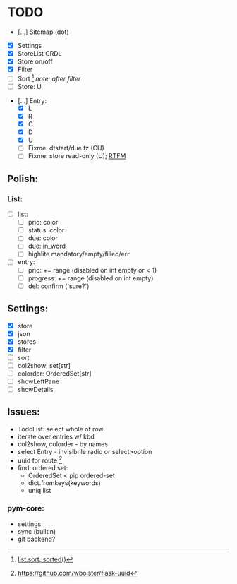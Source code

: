 # TODO

- […] Sitemap (dot)
- [x] Settings
- [x] StoreList CRDL
- [x] Store on/off
- [x] Filter
- [ ] Sort [^1] *note: after filter*
- [ ] Store: U
- […] Entry:
  - [x] L
  - [x] R
  - [x] C
  - [x] D
  - [x] U
  - [ ] Fixme: dtstart/due tz (CU)
  - [ ] Fixme: store read-only (U); [RTFM](https://jsbin.com/jecerofuli/1/)

## Polish:
### List:
- [ ] list:
  - [ ] prio: color
  - [ ] status: color
  - [ ] due: color
  - [ ] due: in_word
  - [ ] highlite mandatory/empty/filled/err
- [ ] entry:
  - [ ] prio: += range (disabled on int empty or < 1)
  - [ ] progress: += range (disabled on int empty)
  - [ ] del: confirm ('sure?')

## Settings:
- [x] store
- [x] json
- [x] stores
- [x] filter
- [ ] sort
- [ ] col2show: set[str]
- [ ] colorder: OrderedSet[str]
- [ ] showLeftPane
- [ ] showDetails

## Issues:
- TodoList: select whole of row
- iterate over entries w/ kbd
- col2show, colorder - by names
- select Entry - invisibnle radio or select>option
- uuid for route [^2]
- find: ordered set:
  - OrderedSet < pip ordered-set
  - dict.fromkeys(keywords)
  - uniq list

### pym-core:
- settings
- sync (builtin)
- git backend?

[^1]: [list.sort, sorted()](https://docs.python.org/3/howto/sorting.html)
[^2]: https://github.com/wbolster/flask-uuid
